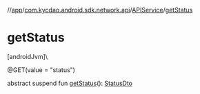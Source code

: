 //[app](../../../index.md)/[com.kycdao.android.sdk.network.api](../index.md)/[APIService](index.md)/[getStatus](get-status.md)

# getStatus

[androidJvm]\

@GET(value = &quot;status&quot;)

abstract suspend fun [getStatus](get-status.md)(): [StatusDto](../../com.kycdao.android.sdk.dto/-status-dto/index.md)
